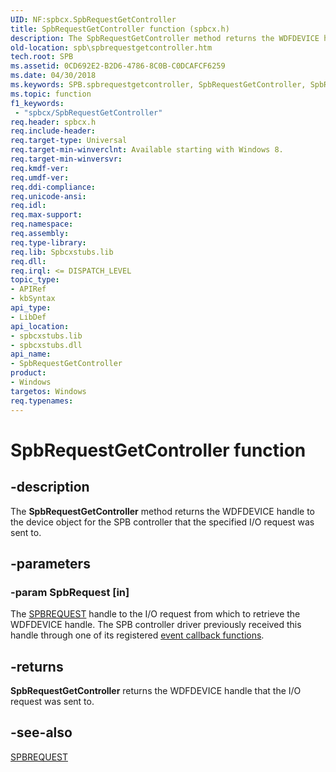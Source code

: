 ```yaml
---
UID: NF:spbcx.SpbRequestGetController
title: SpbRequestGetController function (spbcx.h)
description: The SpbRequestGetController method returns the WDFDEVICE handle to the device object for the SPB controller that the specified I/O request was sent to.
old-location: spb\spbrequestgetcontroller.htm
tech.root: SPB
ms.assetid: 0CD692E2-B2D6-4786-8C0B-C0DCAFCF6259
ms.date: 04/30/2018
ms.keywords: SPB.spbrequestgetcontroller, SpbRequestGetController, SpbRequestGetController method [Buses], spbcx/SpbRequestGetController
ms.topic: function
f1_keywords:
 - "spbcx/SpbRequestGetController"
req.header: spbcx.h
req.include-header: 
req.target-type: Universal
req.target-min-winverclnt: Available starting with Windows 8.
req.target-min-winversvr: 
req.kmdf-ver: 
req.umdf-ver: 
req.ddi-compliance: 
req.unicode-ansi: 
req.idl: 
req.max-support: 
req.namespace: 
req.assembly: 
req.type-library: 
req.lib: Spbcxstubs.lib
req.dll: 
req.irql: <= DISPATCH_LEVEL
topic_type:
- APIRef
- kbSyntax
api_type:
- LibDef
api_location:
- spbcxstubs.lib
- spbcxstubs.dll
api_name:
- SpbRequestGetController
product:
- Windows
targetos: Windows
req.typenames: 
---
```


# SpbRequestGetController function


## -description


The <b>SpbRequestGetController</b> method returns the WDFDEVICE handle to the device object for the SPB controller that the specified I/O request was sent to.


## -parameters




### -param SpbRequest [in]

The <a href="https://docs.microsoft.com/windows-hardware/drivers/spb/spbcx-object-handles">SPBREQUEST</a> handle to the I/O request from which to retrieve the WDFDEVICE handle. The SPB controller driver previously received this handle through one of its registered <a href="https://docs.microsoft.com/previous-versions/hh450911(v=vs.85)">event callback functions</a>.


## -returns



<b>SpbRequestGetController</b> returns the WDFDEVICE handle that the I/O request was sent to.




## -see-also




<a href="https://docs.microsoft.com/windows-hardware/drivers/spb/spbcx-object-handles">SPBREQUEST</a>
 

 

